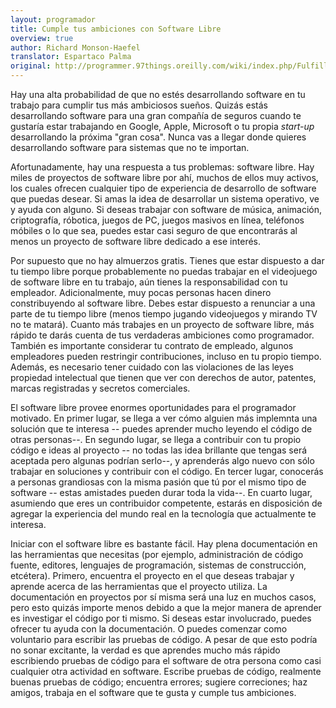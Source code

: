 ```yaml
---
layout: programador
title: Cumple tus ambiciones con Software Libre
overview: true
author: Richard Monson-Haefel
translator: Espartaco Palma
original: http://programmer.97things.oreilly.com/wiki/index.php/Fulfill_Your_Ambitions_with_Open_Source
---
```


Hay una alta probabilidad de que no estés desarrollando software en tu
trabajo para cumplir tus más ambiciosos sueños. Quizás estás
desarrollando software para una gran compañía de seguros cuando te
gustaría estar trabajando en Google, Apple, Microsoft o tu propia
_start-up_ desarrollando la próxima "gran cosa". Nunca vas a llegar
donde quieres desarrollando software para sistemas que no te importan.

Afortunadamente, hay una respuesta a tus problemas: software libre. Hay
miles de proyectos de software libre por ahí, muchos de ellos muy
activos, los cuales ofrecen cualquier tipo de experiencia de desarrollo
de software que puedas desear. Si amas la idea de desarrollar un sistema
operativo, ve y ayuda con alguno. Si deseas trabajar con software de
música, animación, criptografía, róbotica, juegos de PC, juegos masivos
en línea, teléfonos móbiles o lo que sea, puedes estar casi seguro de que
encontrarás al menos un proyecto de software libre dedicado a ese interés.

Por supuesto que no hay almuerzos gratis. Tienes que estar dispuesto a
dar tu tiempo libre porque probablemente no puedas trabajar en el
videojuego de software libre en tu trabajo, aún tienes la responsabilidad
con tu empleador. Adicionalmente, muy pocas personas hacen dinero
constribuyendo al software libre. Debes estar dispuesto a
renunciar a una parte de tu tiempo libre (menos tiempo jugando
videojuegos y mirando TV no te matará). Cuanto más trabajes en un
proyecto de software libre, más rápido te darás cuenta de tus verdaderas
ambiciones como programador. También es importante considerar tu contrato
de empleado, algunos empleadores pueden restringir contribuciones,
incluso en tu propio tiempo. Además, es necesario tener cuidado con las
violaciones de las leyes propiedad intelectual que tienen que ver con
derechos de autor, patentes, marcas registradas y secretos comerciales.

El software libre provee enormes oportunidades para el programador
motivado. En primer lugar, se llega a ver cómo alguien más implemnta una
solución que te interesa -- puedes aprender mucho leyendo el código de
otras personas--. En segundo lugar, se llega a contribuir con tu propio
código e ideas al proyecto -- no todas las idea brillante que tengas
será aceptada pero algunas podrían serlo--, y aprenderás algo nuevo con
sólo trabajar en soluciones y contribuir con el código. En tercer lugar,
conocerás a personas grandiosas con la misma pasión que tú por el mismo
tipo de software -- estas amistades pueden durar toda
la vida--. En cuarto lugar, asumiendo que eres un contribuidor
competente, estarás en disposición de agregar la experiencia del mundo
real en la tecnología que actualmente te interesa.

Iniciar con el software libre es bastante fácil. Hay plena documentación
en las herramientas que necesitas (por ejemplo, administración de código
fuente, editores, lenguajes de programación, sistemas de construcción,
etcétera). Primero, encuentra el proyecto en el que deseas trabajar y
aprende acerca de las herramientas que el proyecto utiliza. La
documentación en proyectos por sí misma será una luz en muchos casos,
pero esto quizás importe menos debido a que la mejor manera de aprender
es investigar el código por ti mismo. Si deseas estar involucrado,
puedes ofrecer tu ayuda con la documentación. O puedes comenzar como
voluntario para escribir las pruebas de código. A pesar de que esto
podría no sonar excitante, la verdad es que aprendes mucho más rápido
escribiendo pruebas de código para el software de otra persona como casi
cualquier otra actividad en software. Escribe pruebas de código,
realmente buenas pruebas de código; encuentra errores; sugiere
correciones; haz amigos, trabaja en el software que te gusta y cumple tus
ambiciones.

